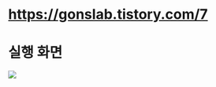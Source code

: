 #  https://gonslab.tistory.com/7

# 실행 화면

![](https://images.velog.io/images/rlawnstn01023/post/802f59b6-a5a1-4d60-a2e6-40f7b78e25a3/Simulator-Screen-Recording-iPhone-11-2021-10-29-at-20.47.33.gif)
